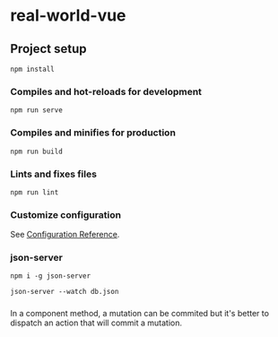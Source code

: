 # real-world-vue

## Project setup
```
npm install
```

### Compiles and hot-reloads for development
```
npm run serve
```

### Compiles and minifies for production
```
npm run build
```

### Lints and fixes files
```
npm run lint
```

### Customize configuration
See [Configuration Reference](https://cli.vuejs.org/config/).

### json-server

```
npm i -g json-server

json-server --watch db.json
```

###

In a component method, a mutation can be commited but it's better to dispatch an action that will commit a mutation.
